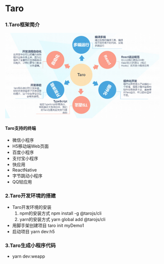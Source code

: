 # Taro

### 1.Taro框架简介

![](https://github.com/tianshaojun/Taro/blob/master/md_img/taro001.jpg)

#### Taro支持的终端

+ 微信小程序
+ H5移动端Web页面
+ 百度小程序
+ 支付宝小程序
+ 快应用
+ ReactNative
+ 字节跳动小程序
+ QQ轻应用

### 2.Taro开发环境的搭建

+ Taro开发环境的安装
     1. npm的安装方式    npm install -g @tarojs/cli
     2. yarn的安装方式   yarn global add @tarojs/cli
+ 用脚手架创建项目  taro init myDemo1
+ 启动项目  yarn dev:h5

### 3.Taro生成小程序代码

+ yarn dev:weapp





